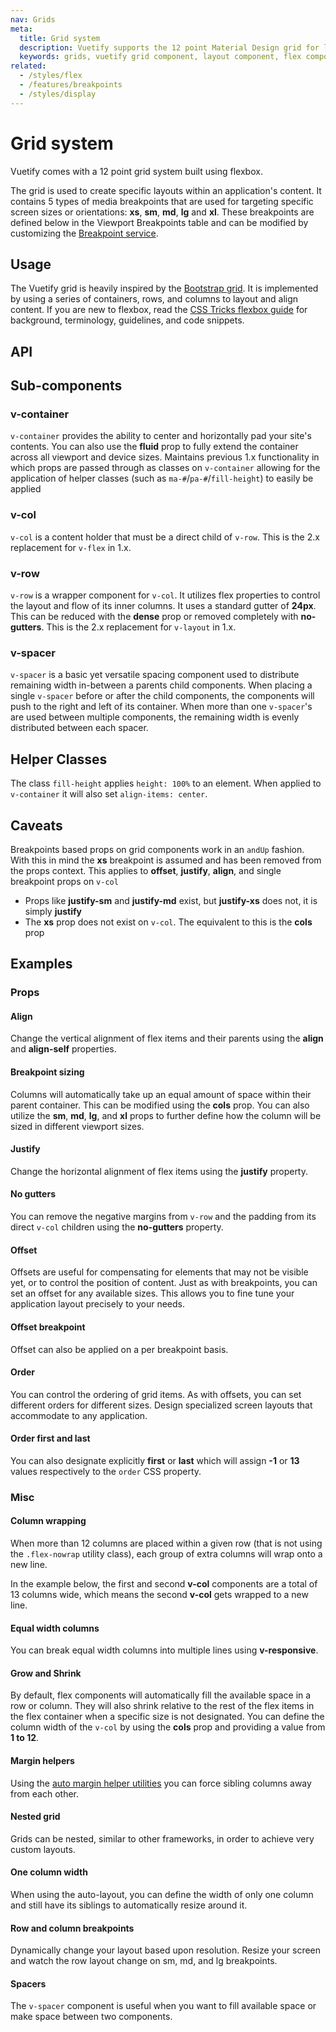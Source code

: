 ```yaml
---
nav: Grids
meta:
  title: Grid system
  description: Vuetify supports the 12 point Material Design grid for laying out and controlling breakpoints for your application.
  keywords: grids, vuetify grid component, layout component, flex component
related:
  - /styles/flex
  - /features/breakpoints
  - /styles/display
---
```


# Grid system

Vuetify comes with a 12 point grid system built using flexbox.

The grid is used to create specific layouts within an application's content.  It contains 5 types of media breakpoints that are used for targeting specific screen sizes or orientations: **xs**, **sm**, **md**, **lg** and **xl**. These breakpoints are defined below in the Viewport Breakpoints table and can be modified by customizing the [Breakpoint service](/features/display-and-platform).

<promoted slug="vuemastery-grids" />

<page-component path="features/BreakpointsTable" />

## Usage

The Vuetify grid is heavily inspired by the [Bootstrap grid](https://getbootstrap.com/docs/4.0/layout/grid/). It is implemented by using a series of containers, rows, and columns to layout and align content. If you are new to flexbox, read the [CSS Tricks flexbox guide](https://css-tricks.com/snippets/css/a-guide-to-flexbox/#flexbox-background) for background, terminology, guidelines, and code snippets.

<example file="grid/usage" />

## API

<api-inline />

## Sub-components

### v-container

`v-container` provides the ability to center and horizontally pad your site's contents. You can also use the **fluid** prop to fully extend the container across all viewport and device sizes. Maintains previous 1.x functionality in which props are passed through as classes on `v-container` allowing for the application of helper classes (such as `ma-#`/`pa-#`/`fill-height`) to easily be applied

### v-col

`v-col` is a content holder that must be a direct child of `v-row`. This is the 2.x replacement for `v-flex` in 1.x.

### v-row

`v-row` is a wrapper component for `v-col`. It utilizes flex properties to control the layout and flow of its inner columns. It uses a standard gutter of **24px**. This can be reduced with the **dense** prop or removed completely with **no-gutters**. This is the 2.x replacement for `v-layout` in 1.x.

### v-spacer

`v-spacer` is a basic yet versatile spacing component used to distribute remaining width in-between a parents child components. When placing a single `v-spacer` before or after the child components, the components will push to the right and left of its container. When more than one `v-spacer`'s are used between multiple components, the remaining width is evenly distributed between each spacer.

## Helper Classes

The class `fill-height` applies `height: 100%` to an element. When applied to `v-container` it will also set `align-items: center`.

## Caveats

<alert type="info">

  Breakpoints based props on grid components work in an `andUp` fashion. With this in mind the **xs** breakpoint is assumed and has been removed from the props context. This applies to **offset**, **justify**, **align**, and single breakpoint props on `v-col`

- Props like **justify-sm** and **justify-md** exist, but **justify-xs** does not, it is simply **justify**
- The **xs** prop does not exist on `v-col`. The equivalent to this is the **cols** prop

</alert>

## Examples

### Props

#### Align

Change the vertical alignment of flex items and their parents using the **align** and **align-self** properties.

<example file="grid/prop-align" />

#### Breakpoint sizing

Columns will automatically take up an equal amount of space within their parent container. This can be modified using the **cols** prop. You can also utilize the **sm**, **md**, **lg**, and **xl** props to further define how the column will be sized in different viewport sizes.

<example file="grid/prop-breakpoint-sizing" />

#### Justify

Change the horizontal alignment of flex items using the **justify** property.

<example file="grid/prop-justify" />

#### No gutters

You can remove the negative margins from `v-row` and the padding from its direct `v-col` children using the **no-gutters** property.

<example file="grid/prop-no-gutters" />

#### Offset

Offsets are useful for compensating for elements that may not be visible yet, or to control the position of content. Just as with breakpoints, you can set an offset for any available sizes. This allows you to fine tune your application layout precisely to your needs.

<example file="grid/prop-offset" />

#### Offset breakpoint

Offset can also be applied on a per breakpoint basis.

<example file="grid/prop-offset-breakpoint" />

#### Order

You can control the ordering of grid items. As with offsets, you can set different orders for different sizes. Design specialized screen layouts that accommodate to any application.

<example file="grid/prop-order" />

#### Order first and last

You can also designate explicitly **first** or **last** which will assign **-1** or **13** values respectively to the `order` CSS property.

<example file="grid/prop-order-first-and-last" />

### Misc

#### Column wrapping

When more than 12 columns are placed within a given row (that is not using the `.flex-nowrap` utility class), each group of extra columns will wrap onto a new line.

In the example below, the first and second **v-col** components are a total of 13 columns wide, which means the second **v-col** gets wrapped to a new line.

<example file="grid/misc-column-wrapping" />

#### Equal width columns

You can break equal width columns into multiple lines using **v-responsive**.

<example file="grid/misc-equal-width-columns" />

#### Grow and Shrink

By default, flex components will automatically fill the available space in a row or column. They will also shrink relative to the rest of the flex items in the flex container when a specific size is not designated. You can define the column width of the `v-col` by using the **cols** prop and providing a value from **1 to 12**.

<example file="grid/misc-grow-and-shrink" />

#### Margin helpers

Using the [auto margin helper utilities](/styles/flex#auto-margins) you can force sibling columns away from each other.

<example file="grid/misc-margin-helpers" />

#### Nested grid

Grids can be nested, similar to other frameworks, in order to achieve very custom layouts.

<example file="grid/misc-nested-grid" />

#### One column width

When using the auto-layout, you can define the width of only one column and still have its siblings to automatically resize around it.

<example file="grid/misc-one-column-width" />

#### Row and column breakpoints

Dynamically change your layout based upon resolution. Resize your screen and watch the row layout change on sm, md, and lg breakpoints.

<example file="grid/misc-row-and-column-breakpoints" />

#### Spacers

The `v-spacer` component is useful when you want to fill available space or make space between two components.

<example file="grid/misc-spacer" />

<!-- #### Unique layouts

The power and flexibility of the Vuetify grid system allows you to create amazing user interfaces.

<example file="grid/misc-unique-layouts" /> -->

<!-- #### Variable content width

Assigning breakpoint width for columns can be configured to resize based upon the nature width of their content.

<example file="grid/misc-variable-content" /> -->

<backmatter />
